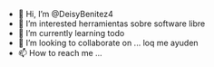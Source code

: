 - 👋 Hi, I’m @DeisyBenitez4
- 👀 I’m interested  herramientas sobre software libre
- 🌱 I’m currently learning  todo
- 💞️ I’m looking to collaborate on ... loq me ayuden
- 📫 How to reach me ...

<!---
DeisyBenitez4/DeisyBenitez4 is a ✨ special ✨ repository because its `README.md` (this file) appears on your GitHub profile.
You can click the Preview link to take a look at your changes.
--->

